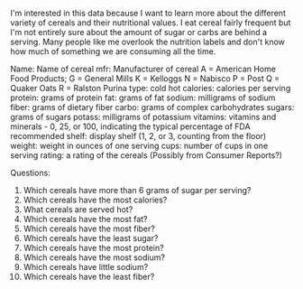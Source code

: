 I'm interested in this data because I want to learn more about the different variety of cereals and their nutritional values. I eat cereal fairly frequent but I'm not entirely sure about the amount of sugar or carbs are behind a serving. Many people like me overlook the nutrition labels and don't know how much of something we are consuming all the time.  


Name: Name of cereal
mfr: Manufacturer of cereal
A = American Home Food Products;
G = General Mills
K = Kelloggs
N = Nabisco
P = Post
Q = Quaker Oats
R = Ralston Purina
type:
cold
hot
calories: calories per serving
protein: grams of protein
fat: grams of fat
sodium: milligrams of sodium
fiber: grams of dietary fiber
carbo: grams of complex carbohydrates
sugars: grams of sugars
potass: milligrams of potassium
vitamins: vitamins and minerals - 0, 25, or 100, indicating the typical percentage of FDA recommended
shelf: display shelf (1, 2, or 3, counting from the floor)
weight: weight in ounces of one serving
cups: number of cups in one serving
rating: a rating of the cereals (Possibly from Consumer Reports?)


Questions:
1) Which cereals have more than 6 grams of sugar per serving?
2) Which cereals have the most calories?
3) What cereals are served hot?
4) Which cereals have the most fat?
5) Which cereals have the most fiber?
6) Which cereals have the least sugar?
7) Which cereals have the most protein?
8) Which cereals have the most sodium?
9) Which cereals have little sodium?
10) Which cereals have the least fiber?